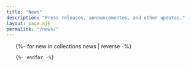 ```yaml
---
title: "News"
description: "Press releases, announcementes, and other updates."
layout: page.njk
permalink: "/news/"
---
```


<ul class="posts-list">
    {%- for new in collections.news | reverse -%}

    {%- endfor -%}

</ul>
